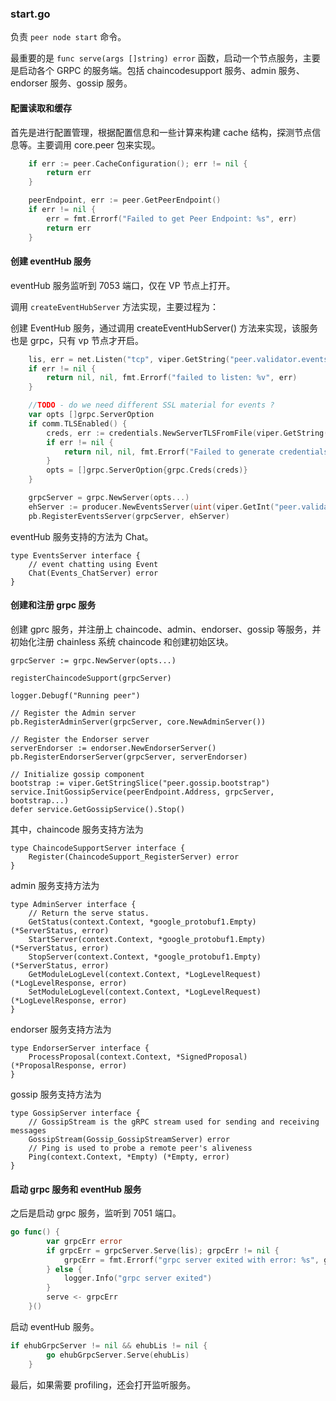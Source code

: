 ### start.go

负责 `peer node start` 命令。

最重要的是 `func serve(args []string) error` 函数，启动一个节点服务，主要是启动各个 GRPC 的服务端。包括 chaincodesupport 服务、admin 服务、endorser 服务、gossip 服务。

#### 配置读取和缓存
首先是进行配置管理，根据配置信息和一些计算来构建 cache 结构，探测节点信息等。主要调用 core.peer 包来实现。

```go
	if err := peer.CacheConfiguration(); err != nil {
		return err
	}

	peerEndpoint, err := peer.GetPeerEndpoint()
	if err != nil {
		err = fmt.Errorf("Failed to get Peer Endpoint: %s", err)
		return err
	}
```

#### 创建 eventHub 服务

eventHub 服务监听到 7053 端口，仅在 VP 节点上打开。

调用 `createEventHubServer` 方法实现，主要过程为：

创建 EventHub 服务，通过调用 createEventHubServer() 方法来实现，该服务也是 grpc，只有 vp 节点才开启。

```go
	lis, err = net.Listen("tcp", viper.GetString("peer.validator.events.address"))
	if err != nil {
		return nil, nil, fmt.Errorf("failed to listen: %v", err)
	}

	//TODO - do we need different SSL material for events ?
	var opts []grpc.ServerOption
	if comm.TLSEnabled() {
		creds, err := credentials.NewServerTLSFromFile(viper.GetString("peer.tls.cert.file"), viper.GetString("peer.tls.key.file"))
		if err != nil {
			return nil, nil, fmt.Errorf("Failed to generate credentials %v", err)
		}
		opts = []grpc.ServerOption{grpc.Creds(creds)}
	}

	grpcServer = grpc.NewServer(opts...)
	ehServer := producer.NewEventsServer(uint(viper.GetInt("peer.validator.events.buffersize")), viper.GetInt("peer.validator.events.timeout"))
	pb.RegisterEventsServer(grpcServer, ehServer)
```

eventHub 服务支持的方法为 Chat。

```golang
type EventsServer interface {
	// event chatting using Event
	Chat(Events_ChatServer) error
}
```

#### 创建和注册 grpc 服务
创建 gprc 服务，并注册上 chaincode、admin、endorser、gossip 等服务，并初始化注册 chainless 系统 chaincode 和创建初始区块。

```golang
grpcServer := grpc.NewServer(opts...)

registerChaincodeSupport(grpcServer)

logger.Debugf("Running peer")

// Register the Admin server
pb.RegisterAdminServer(grpcServer, core.NewAdminServer())

// Register the Endorser server
serverEndorser := endorser.NewEndorserServer()
pb.RegisterEndorserServer(grpcServer, serverEndorser)

// Initialize gossip component
bootstrap := viper.GetStringSlice("peer.gossip.bootstrap")
service.InitGossipService(peerEndpoint.Address, grpcServer, bootstrap...)
defer service.GetGossipService().Stop()
```

其中，chaincode 服务支持方法为

```golang
type ChaincodeSupportServer interface {
	Register(ChaincodeSupport_RegisterServer) error
}
```

admin 服务支持方法为

```golang
type AdminServer interface {
	// Return the serve status.
	GetStatus(context.Context, *google_protobuf1.Empty) (*ServerStatus, error)
	StartServer(context.Context, *google_protobuf1.Empty) (*ServerStatus, error)
	StopServer(context.Context, *google_protobuf1.Empty) (*ServerStatus, error)
	GetModuleLogLevel(context.Context, *LogLevelRequest) (*LogLevelResponse, error)
	SetModuleLogLevel(context.Context, *LogLevelRequest) (*LogLevelResponse, error)
}
```

endorser 服务支持方法为

```golang
type EndorserServer interface {
	ProcessProposal(context.Context, *SignedProposal) (*ProposalResponse, error)
}
```

gossip 服务支持方法为

```golang
type GossipServer interface {
	// GossipStream is the gRPC stream used for sending and receiving messages
	GossipStream(Gossip_GossipStreamServer) error
	// Ping is used to probe a remote peer's aliveness
	Ping(context.Context, *Empty) (*Empty, error)
}
```

#### 启动 grpc 服务和 eventHub 服务
之后是启动 grpc 服务，监听到 7051 端口。

```go
go func() {
		var grpcErr error
		if grpcErr = grpcServer.Serve(lis); grpcErr != nil {
			grpcErr = fmt.Errorf("grpc server exited with error: %s", grpcErr)
		} else {
			logger.Info("grpc server exited")
		}
		serve <- grpcErr
	}()
```

启动 eventHub 服务。

```go
if ehubGrpcServer != nil && ehubLis != nil {
		go ehubGrpcServer.Serve(ehubLis)
	}
```

最后，如果需要 profiling，还会打开监听服务。